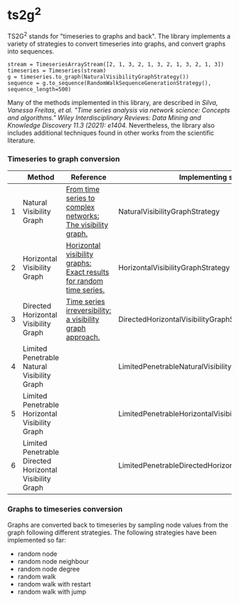 # ts2g<sup>2</sup>

TS2G<sup>2</sup> stands for "timeseries to graphs and back". The library implements a variety of strategies to convert timeseries into graphs, and convert graphs into sequences.

    stream = TimeseriesArrayStream([2, 1, 3, 2, 1, 3, 2, 1, 3, 2, 1, 3])
    timeseries = Timeseries(stream)
    g = timeseries.to_graph(NaturalVisibilityGraphStrategy())
    sequence = g.to_sequence(RandomWalkSequenceGenerationStrategy(), sequence_length=500)

Many of the methods implemented in this library, are described in _Silva, Vanessa Freitas, et al. "Time series analysis via network science: Concepts and algorithms." Wiley Interdisciplinary Reviews: Data Mining and Knowledge Discovery 11.3 (2021): e1404._ Nevertheless, the library also includes additional techniques found in other works from the scientific literature.


### Timeseries to graph conversion

|   | Method                                                    | Reference                                                                                                                                | Implementing strategy                                      |
|---|-----------------------------------------------------------|------------------------------------------------------------------------------------------------------------------------------------------|------------------------------------------------------------|
| 1 | Natural Visibility Graph                                  | [From time series to complex networks: The visibility graph.](https://www.pnas.org/doi/10.1073/pnas.0709247105)                          | NaturalVisibilityGraphStrategy                             |
| 2 | Horizontal Visibility Graph                               | [Horizontal visibility graphs: Exact results for random time series.](https://journals.aps.org/pre/abstract/10.1103/PhysRevE.80.046103)  | HorizontalVisibilityGraphStrategy                          |
| 3 | Directed Horizontal Visibility Graph                      | [Time series irreversibility: a visibility graph approach.](https://link.springer.com/article/10.1140/epjb/e2012-20809-8)                | DirectedHorizontalVisibilityGraphStrategy                  |
| 4 | Limited Penetrable Natural   Visibility Graph             |                                                                                                                                          | LimitedPenetrableNaturalVisibilityGraphStrategy            |
| 5 | Limited Penetrable Horizontal   Visibility Graph          |                                                                                                                                          | LimitedPenetrableHorizontalVisibilityGraphStrategy         |
| 6 | Limited Penetrable Directed   Horizontal Visibility Graph |                                                                                                                                          | LimitedPenetrableDirectedHorizontalVisibilityGraphStrategy |

### Graphs to timeseries conversion

Graphs are converted back to timeseries by sampling node values from the graph following different strategies. The following strategies have been implemented so far:

 - random node
 - random node neighbour
 - random node degree 
 - random walk
 - random walk with restart
 - random walk with jump

